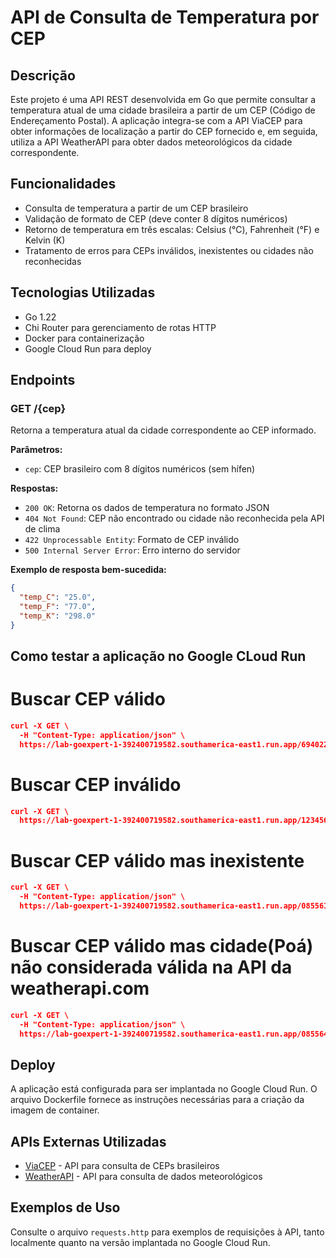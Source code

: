 # API de Consulta de Temperatura por CEP

## Descrição
Este projeto é uma API REST desenvolvida em Go que permite consultar a temperatura atual de uma cidade brasileira a partir de um CEP (Código de Endereçamento Postal). A aplicação integra-se com a API ViaCEP para obter informações de localização a partir do CEP fornecido e, em seguida, utiliza a API WeatherAPI para obter dados meteorológicos da cidade correspondente.

## Funcionalidades
- Consulta de temperatura a partir de um CEP brasileiro
- Validação de formato de CEP (deve conter 8 dígitos numéricos)
- Retorno de temperatura em três escalas: Celsius (°C), Fahrenheit (°F) e Kelvin (K)
- Tratamento de erros para CEPs inválidos, inexistentes ou cidades não reconhecidas

## Tecnologias Utilizadas
- Go 1.22
- Chi Router para gerenciamento de rotas HTTP
- Docker para containerização
- Google Cloud Run para deploy

## Endpoints

### GET /{cep}
Retorna a temperatura atual da cidade correspondente ao CEP informado.

**Parâmetros:**
- `cep`: CEP brasileiro com 8 dígitos numéricos (sem hífen)

**Respostas:**
- `200 OK`: Retorna os dados de temperatura no formato JSON
- `404 Not Found`: CEP não encontrado ou cidade não reconhecida pela API de clima
- `422 Unprocessable Entity`: Formato de CEP inválido
- `500 Internal Server Error`: Erro interno do servidor

**Exemplo de resposta bem-sucedida:**
```json
{
  "temp_C": "25.0",
  "temp_F": "77.0",
  "temp_K": "298.0"
}
```

## Como testar a aplicação no Google CLoud Run
# Buscar CEP válido
```json
curl -X GET \
  -H "Content-Type: application/json" \
  https://lab-goexpert-1-392400719582.southamerica-east1.run.app/69402289
```
# Buscar CEP inválido
```json
curl -X GET \
  https://lab-goexpert-1-392400719582.southamerica-east1.run.app/1234567890
```
# Buscar CEP válido mas inexistente
```json
curl -X GET \
  -H "Content-Type: application/json" \
  https://lab-goexpert-1-392400719582.southamerica-east1.run.app/08556111
```
# Buscar CEP válido mas cidade(Poá) não considerada válida na API da weatherapi.com
```json
curl -X GET \
  -H "Content-Type: application/json" \
  https://lab-goexpert-1-392400719582.southamerica-east1.run.app/08556450
```

## Deploy
A aplicação está configurada para ser implantada no Google Cloud Run. O arquivo Dockerfile fornece as instruções necessárias para a criação da imagem de container.

## APIs Externas Utilizadas
- [ViaCEP](https://viacep.com.br/) - API para consulta de CEPs brasileiros
- [WeatherAPI](https://www.weatherapi.com/) - API para consulta de dados meteorológicos

## Exemplos de Uso
Consulte o arquivo `requests.http` para exemplos de requisições à API, tanto localmente quanto na versão implantada no Google Cloud Run.
